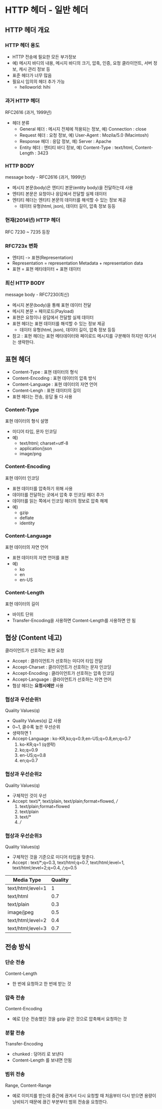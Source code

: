 # HTTP 헤더 - 일반 헤더

## HTTP 헤더 개요

### HTTP 헤더 용도
- HTTP 전송에 필요한 모든 부가정보
- 예) 메시지 바디의 내용, 메시지 바디의 크기, 압축, 인증, 요청 클라이언트, 서버 정보, 캐시 관리 정보 등
- 표준 헤더가 너무 많음
- 필요시 임의의 헤더 추가 가능
    - helloworld: hihi

### 과거 HTTP 헤더
RFC2616 (과거, 1999년)
- 헤더 분류
    - General 헤더 : 메시지 전체에 적용되는 정보, 예) Connection : close
    - Request 헤더 : 요청 정보, 예) User-Agent : Mozila/5.0 (Macintosh)
    - Response 헤더 : 응답 정보, 예) Server : Apache
    - Entity 헤더 : 엔티티 바디 정보, 예) Content-Type : text/html, Content-Length : 3423

### HTTP BODY
message body - RFC2616 (과거, 1999년)
- 메시지 본문(body)은 엔티티 본문(entity body)을 전달하는데 사용
- 엔티티 본문은 요청이나 응답에서 전달할 실제 데이터
- 엔티티 헤더는 엔티티 본문의 데이터를 해석할 수 있는 정보 제공
    - 데이터 유형(html, json), 데이터 길이, 압축 정보 등등

### 현재(2014년) HTTP 헤더
RFC 7230 ~ 7235 등장

### RFC723x 변화
- 엔티티 -> 표현(Representation)
- Representation = representation Metadata + representation data
- 표현 = 표현 메타데이터 + 표현 데이터

### 최신 HTTP BODY
message body - RFC7230(최신)
- 메시지 본문(body)을 통해 표현 데이터 전달
- 메시지 본문 = 페이로드(Payload)
- 표현은 요청이나 응답에서 전달할 실제 데이터
- 표현 헤더는 표현 데이터를 해석할 수 있는 정보 제공
    - 데이터 유형(html, json), 데이터 길이, 압축 정보 등등
- 참고 : 표현 헤더는 표현 메타데이터와 페이로드 메시지를 구분해야 하지만 여기서는 생략한다.

## 표현 헤더
- Content-Type : 표현 데이터의 형식
- Content-Encoding : 표현 데이터의 압축 방식
- Content-Language : 표현 데이터의 자연 언어
- Content-Lengh : 표현 데이터의 길이
- 표현 헤더는 전송, 응답 둘 다 사용

### Content-Type
표현 데이터의 형식 설명
- 미디어 타입, 문자 인코딩
- 예)
    - text/html; charset=utf-8
    - application/json
    - image/png

### Content-Encoding
표현 데이터 인코딩
- 표현 데이터를 압축하기 위해 사용
- 데이터를 전달하는 곳에서 압축 후 인코딩 헤더 추가
- 데이터를 읽는 쪽에서 인코딩 헤더의 정보로 압축 해제
- 예)
    - gzip
    - deflate
    - identity

### Content-Language
표현 데이터의 자연 언어
- 표현 데이터의 자연 언어를 표현
- 예)
    - ko
    - en
    - en-US

### Content-Length
표현 데이터의 길이
- 바이트 단위
- Transfer-Encoding을 사용하면 Content-Length를 사용하면 안 됨

## 협상 (Content 네고)
클라이언트가 선호하는 표현 요청
- Accept : 클라이언트가 선호하는 미디어 타입 전달
- Accept-Charset : 클라이언트가 선호하는 문자 인코딩
- Accept-Encoding : 클라이언트가 선호하는 압축 인코딩
- Accept-Language : 클라이언트가 선호하는 자연 언어
- 협상 헤더는 **요청시에만** 사용

### 협상과 우선순위1
Quality Values(q)
- Quality Values(q) 값 사용
- 0~1, 클수록 높은 우선순위
- 생략하면 1
- Accept-Language : ko-KR,ko;q=0.9,en-US;q=0.8,en;q=0.7
    1. ko-KR;q=1 (q생략)
    2. ko;q=0.9
    3. en-US;q=0.8
    4. en;q=0.7

### 협상과 우선순위2
Quality Values(q)
- 구체적인 것이 우선
- Accept: text/*, text/plain, text/plain;format=flowed, */*
    1. text/plain;format=flowed
    2. text/plain
    3. text/*
    4. */*

### 협상과 우선순위3
Quality Values(q)
- 구체적인 것을 기준으로 미디어 타입을 맞춘다.
- Accept : text/*;q=0.3, text/html;q=0.7, text/html;level=1, text/html;level=2;q=0.4, */*;q=0.5

|Media Type|Quality|
|---|---|
|text/html;level=1|1|
|text/html|0.7|
|text/plain|0.3|
|image/jpeg|0.5|
|text/html;level=2|0.4|
|text/html;level=3|0.7|

## 전송 방식

### 단순 전송
Content-Length
- 한 번에 요청하고 한 번에 받는 것

### 압축 전송
Content-Encoding
- 예로 단순 전송했던 것을 gzip 같은 것으로 압축해서 요청하는 것

### 분할 전송
Transfer-Encoding
- chunked : 덩어리 로 보낸다
- Content-Length 를 보내면 안됨

### 범위 전송
Range, Content-Range
- 예로 이미지를 받는데 중간에 끊겨서 다시 요청할 때 처음부터 다시 받으면 용량이 낭비되기 때문에 끊긴 부분부터 범위 전송을 요청한다.
